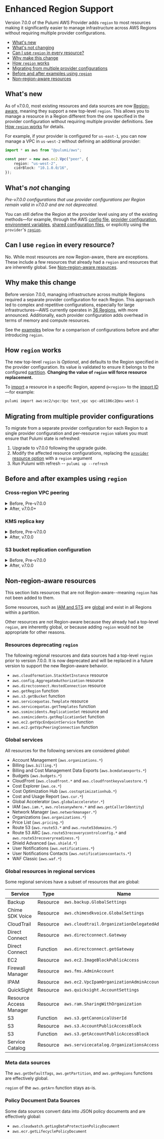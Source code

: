 # Enhanced Region Support

Version 7.0.0 of the Pulumi AWS Provider adds `region` to most resources making it significantly easier to manage infrastructure across AWS Regions without requiring multiple provider configurations.

- [What's new](#whats-new)
- [What's not changing](#whats-not-changing)
- [Can I use `region` in every resource?](#can-i-use-region-in-every-resource)
- [Why make this change](#why-make-this-change)
- [How `region` works](#how-region-works)
- [Migrating from multiple provider configurations](#migrating-from-multiple-provider-configurations)
- [Before and after examples using `region`](#before-and-after-examples-using-region)
- [Non–region-aware resources](#non-region-aware-resources)


## What's new

As of v7.0.0, most existing resources and data sources are now [Region-aware](#non-region-aware-resources), meaning they support a new top-level `region`. This allows you to manage a resource in a Region different from the one specified in the provider configuration without requiring multiple provider definitions. See [How `region` works](#how-region-works) for details.

For example, if your provider is configured for `us-east-1`, you can now manage a VPC in `us-west-2` without defining an additional provider:

```typescript
import * as aws from "@pulumi/aws";

const peer = new aws.ec2.Vpc("peer", {
    region: "us-west-2",
    cidrBlock: "10.1.0.0/16",
});
```

## What's _not_ changing

_Pre-v7.0.0 configurations that use provider configurations per Region remain valid in v7.0.0 and are not deprecated._

You can still define the Region at the provider level using any of the existing methods—for example, through the AWS [config file](https://docs.aws.amazon.com/cli/latest/userguide/cli-configure-files.html), [provider configuration](https://www.pulumi.com/registry/packages/aws/installation-configuration/#configuration), [environment variables](https://www.pulumi.com/registry/packages/aws/installation-configuration/#set-credentials-as-environment-variables), [shared configuration files](https://www.pulumi.com/registry/packages/aws/installation-configuration/#create-a-shared-credentials-file), or explicitly using the `provider`'s [`region`](https://www.pulumi.com/registry/packages/aws/installation-configuration/#configuration-options).

## Can I use `region` in every resource?

No. While most resources are now Region-aware, there are exceptions. These include a few resources that already had a `region` and resources that are inherently global. See [Non–region-aware resources](#non-region-aware-resources).

## Why make this change

Before version 7.0.0, managing infrastructure across multiple Regions required a separate provider configuration for each Region. This approach led to complex and repetitive configurations, especially for large infrastructures—AWS currently operates in [36 Regions](https://aws.amazon.com/about-aws/global-infrastructure/), with more announced. Additionally, each provider configuration adds overhead in terms of memory and compute resources.

See the [examples](#before-and-after-examples-using-region) below for a comparison of configurations before and after introducing `region`.

## How `region` works

The new top-level `region` is _Optional_, and defaults to the Region specified in the provider configuration. Its value is validated to ensure it belongs to the configured [partition](https://docs.aws.amazon.com/whitepapers/latest/aws-fault-isolation-boundaries/partitions.html). **Changing the value of `region` will force resource replacement.**

To [import](https://www.pulumi.com/docs/iac/adopting-pulumi/import/) a resource in a specific Region, append `@<region>` to the [import ID](https://www.pulumi.com/docs/iac/adopting-pulumi/import/#how-resource-import-works)—for example:

```sh
pulumi import aws:ec2/vpc:Vpc test_vpc vpc-a01106c2@eu-west-1
```

## Migrating from multiple provider configurations

To migrate from a separate provider configuration for each Region to a single provider configuration and per-resource `region` values you must ensure that Pulumi state is refreshed:

1. Upgrade to v7.0.0 following the upgrade guide.
2. Modify the affected resource configurations, replacing the [`provider` resource option](https://www.pulumi.com/docs/iac/concepts/options/provider/) with a `region` argument
3. Run Pulumi with refresh -- `pulumi up --refresh`

## Before and after examples using `region`

### Cross-region VPC peering

<details>
<summary>Before, Pre-v7.0.0</summary>
<p>

```typescript
import * as aws from "@pulumi/aws";

// Configure the default provider for us-east-1
const awsProvider = new aws.Provider("aws", {
    region: "us-east-1",
});

// Configure an additional provider for us-west-2
const awsPeerProvider = new aws.Provider("aws-peer", {
    region: "us-west-2",
});

const main = new aws.ec2.Vpc("main", {
    cidrBlock: "10.0.0.0/16",
}, { provider: awsProvider });

const peer = new aws.ec2.Vpc("peer", {
    cidrBlock: "10.1.0.0/16",
}, { provider: awsPeerProvider });

const peerIdentity = aws.getCallerIdentity({}, { provider: awsPeerProvider });

// Requester's side of the connection.
const peerConnection = new aws.ec2.VpcPeeringConnection("peer", {
    vpcId: main.id,
    peerVpcId: peer.id,
    peerOwnerId: peerIdentity.then(identity => identity.accountId),
    peerRegion: "us-west-2",
    autoAccept: false,
}, { provider: awsProvider });

// Accepter's side of the connection.
const peerAccepter = new aws.ec2.VpcPeeringConnectionAccepter("peer", {
    vpcPeeringConnectionId: peerConnection.id,
    autoAccept: true,
}, { provider: awsPeerProvider });
```

</p>
</details>

<details>
<summary>After, v7.0.0+</summary>
<p>

```typescript
import * as aws from "@pulumi/aws";

// Configure the provider for us-east-1
const awsProvider = new aws.Provider("aws", {
    region: "us-east-1",
});

const main = new aws.ec2.Vpc("main", {
    cidrBlock: "10.0.0.0/16",
}, { provider: awsProvider });

const peer = new aws.ec2.Vpc("peer", {
    region: "us-west-2",
    cidrBlock: "10.1.0.0/16",
}, { provider: awsProvider });

// Requester's side of the connection.
const peerConnection = new aws.ec2.VpcPeeringConnection("peer", {
    vpcId: main.id,
    peerVpcId: peer.id,
    peerRegion: "us-west-2",
    autoAccept: false,
}, { provider: awsProvider });

// Accepter's side of the connection.
const peerAccepter = new aws.ec2.VpcPeeringConnectionAccepter("peer", {
    region: "us-west-2",
    vpcPeeringConnectionId: peerConnection.id,
    autoAccept: true,
}, { provider: awsProvider });
```

</p>
</details>

### KMS replica key

<details>
<summary>Before, Pre-v7.0.0</summary>
<p>

```typescript
import * as aws from "@pulumi/aws";

// Configure primary provider for us-east-1
const awsPrimaryProvider = new aws.Provider("aws-primary", {
    region: "us-east-1",
});

// Configure default provider for us-west-2
const awsProvider = new aws.Provider("aws", {
    region: "us-west-2",
});

const primary = new aws.kms.Key("primary", {
    description: "Multi-Region primary key",
    deletionWindowInDays: 30,
    multiRegion: true,
}, { provider: awsPrimaryProvider });

const replica = new aws.kms.ReplicaKey("replica", {
    description: "Multi-Region replica key",
    deletionWindowInDays: 7,
    primaryKeyArn: primary.arn,
}, { provider: awsProvider });
```

</p>
</details>

<details>
<summary>After, v7.0.0</summary>
<p>

```typescript

import * as aws from "@pulumi/aws";

// Configure provider for us-west-2
const awsProvider = new aws.Provider("aws", {
    region: "us-west-2",
});

const primary = new aws.kms.Key("primary", {
    region: "us-east-1",
    description: "Multi-Region primary key",
    deletionWindowInDays: 30,
    multiRegion: true,
}, { provider: awsProvider });

const replica = new aws.kms.ReplicaKey("replica", {
    description: "Multi-Region replica key",
    deletionWindowInDays: 7,
    primaryKeyArn: primary.arn,
}, { provider: awsProvider });
```

</p>
</details>

### S3 bucket replication configuration

<details>
<summary>Before, Pre-v7.0.0</summary>
<p>

```typescript
import * as aws from "@pulumi/aws";

// Configure default provider for eu-west-1
const awsProvider = new aws.Provider("aws", {
    region: "eu-west-1",
});

// Configure central provider for eu-central-1
const awsCentralProvider = new aws.Provider("aws-central", {
    region: "eu-central-1",
});

const assumeRoleDocument = aws.iam.getPolicyDocument({
    statements: [{
        effect: "Allow",
        principals: [{
            type: "Service",
            identifiers: ["s3.amazonaws.com"],
        }],
        actions: ["sts:AssumeRole"],
    }],
});

const replicationRole = new aws.iam.Role("replication", {
    assumeRolePolicy: assumeRoleDocument.then(doc => doc.json),
}, { provider: awsProvider });

const destination = new aws.s3.Bucket("destination", {
}, { provider: awsProvider });

const source = new aws.s3.Bucket("source", {
}, { provider: awsCentralProvider });

const replicationPolicyDocument = aws.iam.getPolicyDocument({
    statements: [
        {
            effect: "Allow",
            actions: [
                "s3:GetReplicationConfiguration",
                "s3:ListBucket",
            ],
            resources: [source.arn],
        },
        {
            effect: "Allow",
            actions: [
                "s3:GetObjectVersionForReplication",
                "s3:GetObjectVersionAcl",
                "s3:GetObjectVersionTagging",
            ],
            resources: [source.arn.apply(arn => `${arn}/*`)],
        },
        {
            effect: "Allow",
            actions: [
                "s3:ReplicateObject",
                "s3:ReplicateDelete",
                "s3:ReplicateTags",
            ],
            resources: [destination.arn.apply(arn => `${arn}/*`)],
        },
    ],
});

const replicationPolicy = new aws.iam.Policy("replication", {
    policy: replicationPolicyDocument.then(doc => doc.json),
}, { provider: awsProvider });

const replicationPolicyAttachment = new aws.iam.RolePolicyAttachment("replication", {
    role: replicationRole.name,
    policyArn: replicationPolicy.arn,
}, { provider: awsProvider });

const destinationVersioning = new aws.s3.BucketVersioningV2("destination", {
    bucket: destination.id,
    versioningConfiguration: {
        status: "Enabled",
    },
}, { provider: awsProvider });

const sourceBucketAcl = new aws.s3.BucketAclV2("source-bucket-acl", {
    bucket: source.id,
    acl: "private",
}, { provider: awsCentralProvider });

const sourceVersioning = new aws.s3.BucketVersioningV2("source", {
    bucket: source.id,
    versioningConfiguration: {
        status: "Enabled",
    },
}, { provider: awsCentralProvider });

const replication = new aws.s3.BucketReplicationConfig("replication", {
    // Must have bucket versioning enabled first
    dependsOn: [sourceVersioning],
    role: replicationRole.arn,
    bucket: source.id,
    rules: [{
        id: "examplerule",
        filter: {
            prefix: "example",
        },
        status: "Enabled",
        destination: {
            bucket: destination.arn,
            storageClass: "STANDARD",
        },
    }],
}, { provider: awsCentralProvider });
```

</p>
</details>

<details>
<summary>After, v7.0.0</summary>
<p>

```typescript
import * as aws from "@pulumi/aws";

// Configure provider for eu-west-1
const awsProvider = new aws.Provider("aws", {
    region: "eu-west-1",
});

const assumeRoleDocument = aws.iam.getPolicyDocument({
    statements: [{
        effect: "Allow",
        principals: [{
            type: "Service",
            identifiers: ["s3.amazonaws.com"],
        }],
        actions: ["sts:AssumeRole"],
    }],
});

const replicationRole = new aws.iam.Role("replication", {
    assumeRolePolicy: assumeRoleDocument.then(doc => doc.json),
}, { provider: awsProvider });

const destination = new aws.s3.Bucket("destination", {
}, { provider: awsProvider });

const source = new aws.s3.Bucket("source", {
    region: "eu-central-1",
}, { provider: awsProvider });

const replicationPolicyDocument = aws.iam.getPolicyDocument({
    statements: [
        {
            effect: "Allow",
            actions: [
                "s3:GetReplicationConfiguration",
                "s3:ListBucket",
            ],
            resources: [source.arn],
        },
        {
            effect: "Allow",
            actions: [
                "s3:GetObjectVersionForReplication",
                "s3:GetObjectVersionAcl",
                "s3:GetObjectVersionTagging",
            ],
            resources: [source.arn.apply(arn => `${arn}/*`)],
        },
        {
            effect: "Allow",
            actions: [
                "s3:ReplicateObject",
                "s3:ReplicateDelete",
                "s3:ReplicateTags",
            ],
            resources: [destination.arn.apply(arn => `${arn}/*`)],
        },
    ],
});

const replicationPolicy = new aws.iam.Policy("replication", {
    policy: replicationPolicyDocument.then(doc => doc.json),
}, { provider: awsProvider });

const replicationPolicyAttachment = new aws.iam.RolePolicyAttachment("replication", {
    role: replicationRole.name,
    policyArn: replicationPolicy.arn,
}, { provider: awsProvider });

const destinationVersioning = new aws.s3.BucketVersioning("destination", {
    bucket: destination.id,
    versioningConfiguration: {
        status: "Enabled",
    },
}, { provider: awsProvider });

const sourceBucketAcl = new aws.s3.BucketAcl("source-bucket-acl", {
    region: "eu-central-1",
    bucket: source.id,
    acl: "private",
}, { provider: awsProvider });

const sourceVersioning = new aws.s3.BucketVersioning("source", {
    region: "eu-central-1",
    bucket: source.id,
    versioningConfiguration: {
        status: "Enabled",
    },
}, { provider: awsProvider });

const replication = new aws.s3.BucketReplicationConfig("replication", {
    region: "eu-central-1",
    // Must have bucket versioning enabled first
    dependsOn: [sourceVersioning],
    role: replicationRole.arn,
    bucket: source.id,
    rules: [{
        id: "examplerule",
        filter: {
            prefix: "example",
        },
        status: "Enabled",
        destination: {
            bucket: destination.arn,
            storageClass: "STANDARD",
        },
    }],
}, { provider: awsProvider });
```

</p>
</details>

## Non-region-aware resources

This section lists resources that are not Region-aware--meaning `region` has not been added to them.

Some resources, such as [IAM and STS](https://docs.aws.amazon.com/IAM/latest/UserGuide/programming.html#IAMEndpoints) are [global](https://docs.aws.amazon.com/whitepapers/latest/aws-fault-isolation-boundaries/global-services.html) and exist in all Regions within a partition.

Other resources are not Region-aware because they already had a top-level `region`, are inherently global, or because adding `region` would not be appropriate for other reasons.

### Resources deprecating `region`

The following regional resources and data sources had a top-level `region` prior to version 7.0.0. It is now deprecated and will be replaced in a future version to support the new Region-aware behavior.

* `aws.cloudformation.StackSetInstance` resource
* `aws.config.AggregateAuthorization` resource
* `aws.directconnect.HostedConnection` resource
* `aws.getRegion` function
* `aws.s3.getBucket` function
* `aws.servicequotas.Template` resource
* `aws.servicequotas.getTemplates` function
* `aws.ssmincidents.ReplicationSet` resource and `aws.ssmincidents.getReplicationSet` function
* `aws.ec2.getVpcEndpointService` function
* `aws.ec2.getVpcPeeringConnection` function

### Global services

All resources for the following services are considered _global_:

* Account Management (`aws.organizations.*`)
* Billing (`aws.billing.*`)
* Billing and Cost Management Data Exports (`aws.bcmdataexports.*`)
* Budgets (`aws.budgets.*`)
* CloudFront (`aws.cloudfront.*` and `aws.cloudfrontkeyvaluestore.*`)
* Cost Explorer (`aws.ce.*`)
* Cost Optimization Hub (`aws.costoptimizationhub.*`)
* Cost and Usage Report (`aws.cur.*`)
* Global Accelerator (`aws.globalaccelerator.*`)
* IAM (`aws.iam.*`, `aws.rolesanywhere.*` and `aws.getCallerIdentity`)
* Network Manager (`aws.networkmanager.*`)
* Organizations (`aws.organizations.*`)
* Price List (`aws.pricing.*`)
* Route 53 (`aws.route53.*` and `aws.route53domains.*`)
* Route 53 ARC (`aws.route53recoverycontrolconfig.*` and `aws.route53recoveryreadiness.*`)
* Shield Advanced (`aws.shield.*`)
* User Notifications (`aws.notifications.*`)
* User Notifications Contacts (`aws.notificationscontacts.*`)
* WAF Classic (`aws.waf.*`)

### Global resources in regional services

Some regional services have a subset of resources that are global:

| Service | Type | Name |
|---|---|---|
| Backup | Resource | `aws.backup.GlobalSettings` |
| Chime SDK Voice | Resource | `aws.chimesdkvoice.GlobalSettings` |
| CloudTrail | Resource | `aws.cloudtrail.OrganizationDelegatedAdminAccount` |
| Direct Connect | Resource | `aws.directconnect.Gateway` |
| Direct Connect | Function | `aws.directconnect.getGateway` |
| EC2 | Resource | `aws.ec2.ImageBlockPublicAccess` |
| Firewall Manager | Resource | `aws.fms.AdminAccount` |
| IPAM | Resource | `aws.ec2.VpcIpamOrganizationAdminAccount` |
| QuickSight | Resource | `aws.quicksight.AccountSettings` |
| Resource Access Manager | Resource | `aws.ram.SharingWithOrganization` |
| S3 | Function | `aws.s3.getCanonicalUserId` |
| S3 | Resource | `aws.s3.AccountPublicAccessBlock` |
| S3 | Function | `aws.s3.getAccountPublicAccessBlock` |
| Service Catalog | Resource | `aws.servicecatalog.OrganizationsAccess` |

### Meta data sources

The `aws.getDefaultTags`, `aws.getPartition`, and `aws.getRegions` functions are effectively global.

`region` of the `aws.getArn` function stays as-is.

### Policy Document Data Sources

Some data sources convert data into JSON policy documents and are effectively global:

* `aws.cloudwatch.getLogDataProtectionPolicyDocument`
* `aws.ecr.getLifecyclePolicyDocument`
